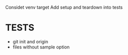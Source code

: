 Considet venv target
Add setup and teardown into tests

# TESTS
- git init and origin
- files without sample option
